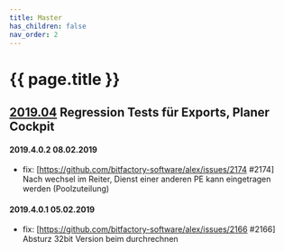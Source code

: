 ```yaml
---
title: Master
has_children: false
nav_order: 2
---
```


# {{ page.title }}  

## [2019.04](https://github.com/bitfactory-software/alex/milestone/32) Regression Tests für Exports, Planer Cockpit

#### 2019.4.0.2 **08.02.2019**
- fix: [https://github.com/bitfactory-software/alex/issues/2174 #2174] Nach wechsel im Reiter, Dienst einer anderen PE kann eingetragen werden (Poolzuteilung) 

#### 2019.4.0.1 **05.02.2019**
- fix: [https://github.com/bitfactory-software/alex/issues/2166 #2166] Absturz 32bit Version beim durchrechnen 
